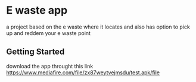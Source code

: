 # E waste app

a project based on the e waste where it locates and also has option to pick up and reddem your e waste point

## Getting Started

download the app throught this link https://www.mediafire.com/file/zx87weytvejmsdu/test.apk/file

